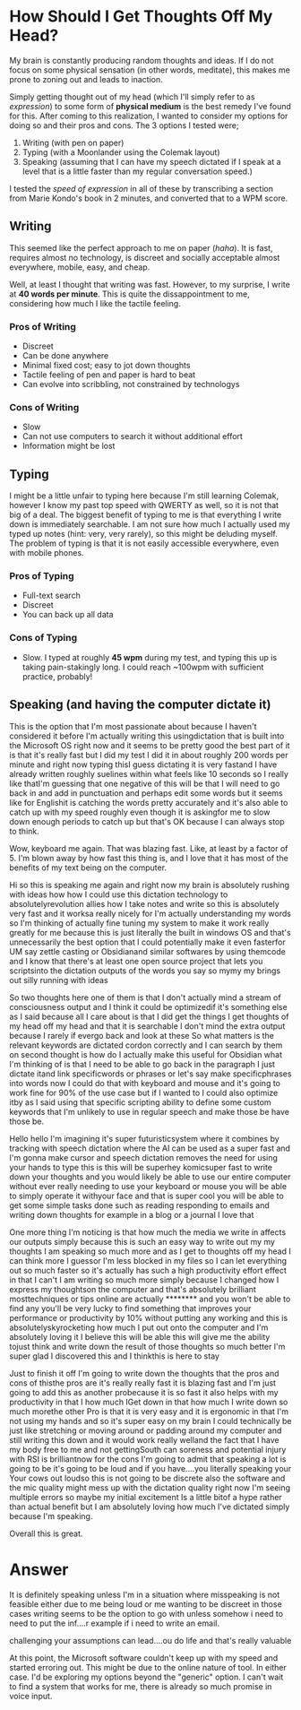 # How Should I Get Thoughts Off My Head?

My brain is constantly producing random thoughts and ideas. If I do not focus on some physical sensation (in other words, meditate), this makes me prone to zoning out and leads to inaction.

Simply getting thought out of my head (which I'll simply refer to as *expression*) to some form of **physical medium** is the best remedy I've found for this. After coming to this realization, I wanted to consider my options for doing so and their pros and cons. The 3 options I tested were;
1. Writing (with pen on paper)
1. Typing (with a Moonlander using the Colemak layout)
1. Speaking (assuming that I can have my speech dictated if I speak at a level that is a little faster than my regular conversation speed.)

I tested the *speed of expression* in all of these by transcribing a section from Marie Kondo's book in 2 minutes, and converted that to a WPM score.

## Writing
This seemed like the perfect approach to me on paper (*haha*). It is fast, requires almost no technology, is discreet and socially acceptable almost everywhere, mobile, easy, and cheap.

Well, at least I thought that writing was fast. However, to my surprise, I write at **40 words per minute**. This is quite the dissappointment to me, considering how much I like the tactile feeling.

### Pros of Writing
- Discreet
- Can be done anywhere
- Minimal fixed cost; easy to jot down thoughts
- Tactile feeling of pen and paper is hard to beat
- Can evolve into scribbling, not constrained by technologys
### Cons of Writing
- Slow
- Can not use computers to search it without additional effort
- Information might be lost

## Typing
I might be a little unfair to typing here because I'm still learning Colemak, however I know my past top speed with QWERTY as well, so it is not that big of a deal. The biggest benefit of typing to me is that everything I write down is immediately searchable. I am not sure how much I actually used my typed up notes (hint: very, very rarely), so this might be deluding myself. The problem of typing is that it is not easily accessible everywhere, even with mobile phones.

### Pros of Typing
- Full-text search
- Discreet
- You can back up all data
### Cons of Typing
- Slow. I typed at roughly **45 wpm** during my test, and typing this up is taking pain-stakingly long. I could reach ~100wpm with sufficient practice, probably!

## Speaking (and having the computer dictate it)
This is the option that I'm most passionate about because I haven't considered it before I'm actually writing this usingdictation that is built into the Microsoft OS right now and it seems to be pretty good the best part of it is that it's really fast but I did my test I did it in about roughly 200 words per minute and right now typing thisI guess dictating it is very fastand I have already written roughly suelines within what feels like 10 seconds so I really like thatI'm guessing that one negative of this will be that I will need to go back in and add in punctuation and perhaps edit some words but it seems like for Englishit is catching the words pretty accurately and it's also able to catch up with my speed roughly even though it is askingfor me to slow down enough periods to catch up but that's OK because I can always stop to think.

Wow, keyboard me again. That was blazing fast. Like, at least by a factor of 5. I'm blown away by how fast this thing is, and I love that it has most of the benefits of my text being on the computer.

Hi so this is speaking me again and right now my brain is absolutely rushing with ideas how how I could use this dictation technology to absolutelyrevolution allies how I take notes and write so this is absolutely very fast and it worksa really nicely for I'm actually understanding my words so I'm thinking of actually fine tuning my system to make it work really greatly for me because this is just literally the built in windows OS and that's unnecessarily the best option that I could potentially make it even fasterfor UM say zettle casting or Obsidianand similar softwares by using themcode and I know that there's at least one open source project that lets you scriptsinto the dictation outputs of the words you say so mymy my brings out silly running with ideas

So two thoughts here one of them is that I don't actually mind a stream of consciousness output and I think it could be optimizedif it's something else as I said because all I care about is that I did get the things I get thoughts of my head off my head and that it is searchable I don't mind the extra output because I rarely if evergo back and look at these So what matters is the relevant keywords are dictated cordon correctly and I can search by them on second thought is how do I actually make this useful for Obsidian what I'm thinking of is that I need to be able to go back in the paragraph I just dictate itand link specificwords or phrases or let's say make specificphrases into words now I could do that with keyboard and mouse and it's going to work fine for 90% of the use case but if I wanted to I could also optimize itby as I said using that specific scripting ability to define some custom keywords that I'm unlikely to use in regular speech and make those be have those be. 

Hello hello I'm imagining it's super futuristicsystem where it combines by tracking with speech dictation where the AI can be used as a super fast and I'm gonna make cursor and speech dictation removes the need for using your hands to type this is this will be superhey komicsuper fast to write down your thoughts and you would likely be able to use our entire computer without ever really needing to use your keyboard or mouse you will be able to simply operate it withyour face and that is super cool you will be able to get some simple tasks done such as reading responding to emails and writing down thoughts for example in a blog or a journal I love that

One more thing I'm noticing is that how much the media we write in affects our outputs simply because this is such an easy way to write out my my thoughts I am speaking so much more and as I get to thoughts off my head I can think more I guessor I'm less blocked in my files so I can let everything out so much faster so it's actually has such a high productivity effort effect in that I can't I am writing so much more simply because I changed how I express my thoughtson the computer and that's absolutely brilliant mosttechniques or tips online are actually ******** and you won't be able to find any you'll be very lucky to find something that improves your performance or productivity by 10% without putting any working and this is absolutelyskyrocketing how much I put out onto the computer and I'm absolutely loving it I believe this will be able this will give me the ability tojust think and write down the result of those thoughts so much better I'm super glad I discovered this and I thinkthis is here to stay

Just to finish it off I'm going to write down the thoughts that the pros and cons of thisthe pros are it's really really fast it is blazing fast and I'm just going to add this as another probecause it is so fast it also helps with my productivity in that I how much IGet down in that how much I write down so much morethe other Pro is that it is very easy and it is ergonomic in that I'm not using my hands and so it's super easy on my brain I could technically be just like stretching or moving around or padding around my computer and still writing this down and it would work really welland the fact that I have my body free to me and not gettingSouth can soreness and potential injury with RSI is brilliantnow for the cons I'm going to admit that speaking a lot is going to be it's going to be loud and if you have....you literally speaking your Your cows out loudso this is not going to be discrete also the software and the mic quality might mess up with the dictation quality right now I'm seeing multiple errors so maybe my initial excitement Is a little bitof a hype rather than actual benefit but I am absolutely loving how much I've dictated simply because I'm speaking.

Overall this is great.

# Answer

It is definitely speaking unless I'm in a situation where misspeaking is not feasible either due to me being loud or me wanting to be discreet in those cases writing seems to be the option to go with unless somehow i need to need to put the inf....r example if i need to write an email.

challenging your assumptions can lead....ou do life and that's really valuable

At this point, the Microsoft software couldn't keep up with my speed and started erroring out. This might be due to the online nature of tool. In either case. I'd be exploring my options beyond the "generic" option. I can't wait to find a system that works for me, there is already so much promise in voice input.